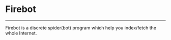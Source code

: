 # Firebot
- - -
Firebot is a discrete spider(bot) program which help you index/fetch the whole Internet.

